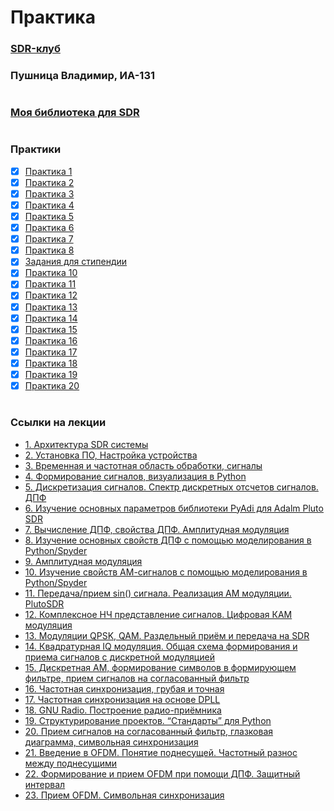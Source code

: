 # Практика
### [SDR-клуб](https://humble-ballcap-e09.notion.site/SDR-club-f287720eb5e14e49aa593d183268906b)     
### Пушница Владимир,   ИА-131
#

### [Моя библиотека для SDR](https://github.com/Nicoskin/mylib_python)

#

### Практики
- [x] [Практика 1](./Lecture01%20(13.09))  
- [x] [Практика 2](./Lecture02%20(20.09))  
- [x] [Практика 3](./Lecture03%20(27.09)) 
- [x] [Практика 4](./Lecture04%20(04.10))
- [x] [Практика 5](./Lecture05%20(11.10))
- [x] [Практика 6](./Lecture06%20(18.10))
- [x] [Практика 7](./Lecture07%20(25.10))
- [x] [Практика 8](./Lecture08%20(01.11))
- [x] [Задания для стипендии](./Задания%20для%20стипендии(8.11))
- [x] [Практика 10](./Lecture10%20(15.11))  
- [x] [Практика 11](./Lecture11%20(22.11))
- [x] [Практика 12](./Lecture12%20(29.11))
- [x] [Практика 13](./Lecture13%20(06.12))
- [x] [Практика 14](./Lecture14%20(13.12))
- [x] [Практика 15](./Lecture15%20(21.12))
- [x] [Практика 16](./Lecture16%20(27.12))
- [x] [Практика 17](./Lecture17%20(08.02))
- [x] [Практика 18](./Lecture18%20(15.02))
- [x] [Практика 19](./Lecture19%20(22.02))
- [x] [Практика 20](./Lecture20%20(29.02))
# 

### Ссылки на лекции
+ [1. Архитектура SDR системы](https://www.notion.so/1-SDR-bf05fc1219da419d88d15f950007c08d?pvs=21) 
+ [2. Установка ПО, Настройка устройства](https://www.notion.so/2-84a9d15f81834c58a86af70a76991cec?pvs=21)
+ [3. Временная и частотная область обработки, сигналы](https://www.notion.so/3-022075c5872a478a986df83e3e5dd6dd?pvs=21)
+ [4. Формирование сигналов, визуализация в Python](https://www.notion.so/4-Python-5f78caed6b4c4d919115c5489dd4ffae?pvs=21)
+ [5. Дискретизация сигналов. Спектр дискретных отсчетов сигналов. ДПФ](https://humble-ballcap-e09.notion.site/5-5f9904dc31f747379b47610a5625be65)
+ [6. Изучение основных параметров библиотеки PyAdi для Adalm Pluto SDR](https://humble-ballcap-e09.notion.site/6-PyAdi-Adalm-Pluto-SDR-7dabe605bb7243e3b8cb02ff208ca2bf)   
+ [7. Вычисление ДПФ, свойства ДПФ. Амплитудная модуляция](https://humble-ballcap-e09.notion.site/7-0ee2669e5e8144f39ed11d8455609fc2)
+ [8. Изучение основных свойств ДПФ с помощью моделирования в  Python/Spyder](https://humble-ballcap-e09.notion.site/8-Python-Spyder-c8f1d4266bd0468caadda311c2e6f812)
+ [9. Амплитудная модуляция](https://humble-ballcap-e09.notion.site/9-e47a36000b3944be8c93d32561685ae1)
+ [10. Изучение свойств АМ-сигналов с помощью моделирования в Python/Spyder](https://humble-ballcap-e09.notion.site/10-Python-Spyder-6db5b4e2bbc74e098af7297b98508b63)
+ [11. Передача/прием sin() сигнала. Реализация АМ модуляции. PlutoSDR](https://humble-ballcap-e09.notion.site/11-sin-PlutoSDR-33d96c13fe9142c3bdceb2ede48f7a50)
+ [12. Комплексное НЧ представление сигналов. Цифровая КАМ модуляция](https://humble-ballcap-e09.notion.site/12-83c5c0afd4d6469d8d40becd87874dc8)
+ [13. Модуляции QPSK, QAM. Раздельный приём и передача на SDR](https://humble-ballcap-e09.notion.site/13-QPSK-QAM-SDR-6928d03094d34fc895a4ab49dfed48ec)
+ [14. Квадратурная IQ модуляция. Общая схема формирования и приема сигналов с дискретной модуляцией](https://humble-ballcap-e09.notion.site/14-IQ-f05a7383ce384e51a13de2b04708bbc8)
+ [15. Дискретная АМ, формирование символов в формирующем фильтре, прием сигналов на согласованный фильтр](https://humble-ballcap-e09.notion.site/15--ab3f176a821848478cb11affbfe4fe0b)
+ [16. Частотная синхронизация, грубая и точная](https://humble-ballcap-e09.notion.site/16-50a1614990ac456bb72154d603bb8654)
+ [17. Частотная синхронизация на основе DPLL](https://humble-ballcap-e09.notion.site/17-DPLL-4e7416ba5a964bc48d3ec5259d0a8a61)
+ [18. GNU Radio. Построение радио-приёмника](https://humble-ballcap-e09.notion.site/18-GNU-Radio-b36014a54fa2449ea6eb13c7f0721acc)
+ [19. Структурирование проектов. “Стандарты” для Python](https://humble-ballcap-e09.notion.site/19-Python-2d5d1c2f6b724aceb39c4bd3197ae2a0)
+ [20. Прием сигналов на согласованный фильтр, глазковая диаграмма, символьная синхронизация](https://humble-ballcap-e09.notion.site/20-2fa75e690be94b7a925dc01aa2a9b196)
+ [21. Введение в OFDM. Понятие поднесущей. Частотный разнос между поднесущими](https://humble-ballcap-e09.notion.site/21-OFDM-b0b32d9ac9904f1b84c0daebe66ff96e)
+ [22. Формирование и прием OFDM при помощи ДПФ. Защитный интервал](https://humble-ballcap-e09.notion.site/22-OFDM-950240004cf940bc82bfdd60050c7064)
+ [23. Прием OFDM. Символьная синхронизация](https://humble-ballcap-e09.notion.site/23-OFDM-8e822d33be364e2fae65fcba149a3ba7)

[//]: <> (https://img.shields.io/badge/In%20progress-grey.svg)
[//]: <> (https://img.shields.io/badge/Done-green.svg)

